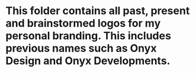 # This folder contains all past, present and brainstormed logos for my personal branding. This includes previous names such as Onyx Design and Onyx Developments.
